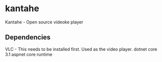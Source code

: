 # kantahe
Kantahe - Open source videoke player

## Dependencies
VLC - This needs to be installed first. Used as the video player.
dotnet core 3.1 aspnet core runtime

